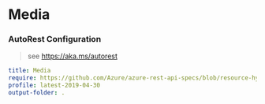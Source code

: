 # Media
### AutoRest Configuration
> see https://aka.ms/autorest

``` yaml
title: Media
require: https://github.com/Azure/azure-rest-api-specs/blob/resource-hybrid-profile/specification/mediaservices/resource-manager/readme.md
profile: latest-2019-04-30
output-folder: .
```